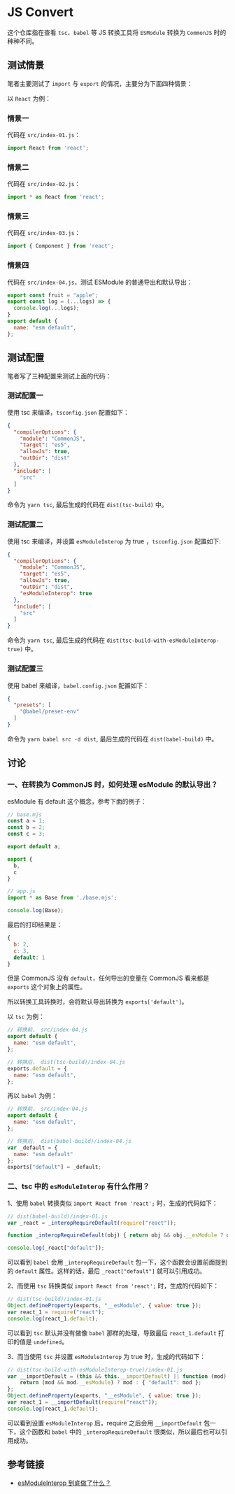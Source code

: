 # JS Convert

这个仓库指在查看 `tsc`、`babel` 等 JS 转换工具将 `ESModule` 转换为 `CommonJS` 时的种种不同。

## 测试情景

笔者主要测试了 `import` 与 `export` 的情况，主要分为下面四种情景：

以 `React` 为例：

### 情景一

代码在 `src/index-01.js`：

```js
import React from 'react';
```

### 情景二

代码在 `src/index-02.js`：

```js
import * as React from 'react';
```

### 情景三

代码在 `src/index-03.js`：

```js
import { Component } from 'react';
```

### 情景四

代码在 `src/index-04.js`，测试 ESModule 的普通导出和默认导出：

```js
export const fruit = "apple";
export const log = (...logs) => {
  console.log(...logs);
}
export default {
  name: "esm default",
};
```

## 测试配置

笔者写了三种配置来测试上面的代码：

### 测试配置一

使用 tsc 来编译，`tsconfig.json` 配置如下：

```json
{
  "compilerOptions": {
    "module": "CommonJS",
    "target": "es5",
    "allowJs": true,
    "outDir": "dist"
  },
  "include": [
    "src"
  ]
}
```

命令为 `yarn tsc`, 最后生成的代码在 `dist(tsc-build)` 中。

### 测试配置二

使用 tsc 来编译，并设置 `esModuleInterop` 为 true ，`tsconfig.json` 配置如下:

```json
{
  "compilerOptions": {
    "module": "CommonJS",
    "target": "es5",
    "allowJs": true,
    "outDir": "dist",
    "esModuleInterop": true
  },
  "include": [
    "src"
  ]
}
```

命令为 `yarn tsc`, 最后生成的代码在 `dist(tsc-build-with-esModuleInterop-true)` 中。

### 测试配置三

使用 babel 来编译，`babel.config.json` 配置如下：

```json
{
  "presets": [
    "@babel/preset-env"
  ]
}
```

命令为 `yarn babel src -d dist`, 最后生成的代码在 `dist(babel-build)` 中。

## 讨论

### 一、在转换为 CommonJS 时，如何处理 esModule 的默认导出？

esModule 有 default 这个概念，参考下面的例子：

```js
// base.mjs
const a = 1;
const b = 2;
const c = 3;

export default a;

export {
  b,
  c
}
```

```js
// app.js
import * as Base from './base.mjs';

console.log(Base);
```

最后的打印结果是：

```js
{ 
  b: 2, 
  c: 3, 
  default: 1 
}
```

但是 CommonJS 没有 `default`，任何导出的变量在 CommonJS 看来都是 `exports` 这个对象上的属性。

所以转换工具转换时，会将默认导出转换为 `exports['default']`。

以 `tsc` 为例：

```js
// 转换前， src/index-04.js
export default {
  name: "esm default",
};

// 转换后， dist(tsc-build)/index-04.js
exports.default = {
  name: "esm default",
};
```

再以 `babel` 为例：

```js
// 转换前， src/index-04.js
export default {
  name: "esm default",
};

// 转换后， dist(babel-build)/index-04.js
var _default = {
  name: "esm default"
};
exports["default"] = _default;
```

### 二、tsc 中的 `esModuleInterop` 有什么作用？

1、使用 `babel` 转换类似 `import React from 'react';` 时，生成的代码如下：

```js
// dist(babel-build)/index-01.js
var _react = _interopRequireDefault(require("react"));

function _interopRequireDefault(obj) { return obj && obj.__esModule ? obj : { "default": obj }; }

console.log(_react["default"]);
```

可以看到 `babel` 会用 `_interopRequireDefault` 包一下，这个函数会设置前面提到的 `default` 属性。这样的话，最后 `_react["default"]` 就可以引用成功。

2、而使用 `tsc` 转换类似 `import React from 'react';` 时，生成的代码如下：

```js
// dist(tsc-build)/index-01.js
Object.defineProperty(exports, "__esModule", { value: true });
var react_1 = require("react");
console.log(react_1.default);
```

可以看到 `tsc` 默认并没有做像 `babel` 那样的处理，导致最后 `react_1.default` 打印的值是 `undefined`。

3、而当使用 `tsc` 并设置 `esModuleInterop` 为 true 时，生成的代码如下：

```js
// dist(tsc-build-with-esModuleInterop-true)/index-01.js
var __importDefault = (this && this.__importDefault) || function (mod) {
    return (mod && mod.__esModule) ? mod : { "default": mod };
};
Object.defineProperty(exports, "__esModule", { value: true });
var react_1 = __importDefault(require("react"));
console.log(react_1.default);
```

可以看到设置 `esModuleInterop` 后，require 之后会用 `__importDefault` 包一下，这个函数和 `babel` 中的 `_interopRequireDefault` 很类似，所以最后也可以引用成功。

## 参考链接

- [esModuleInterop 到底做了什么？](https://zhuanlan.zhihu.com/p/148081795)